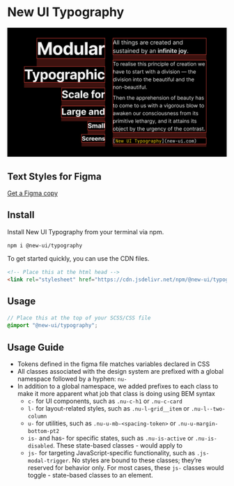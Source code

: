# New UI Typography

![](assets/cover.png)

## Text Styles for Figma
[Get a Figma copy](https://www.figma.com/community/file/1186085071546203382)

## Install
Install New UI Typography from your terminal via npm.
```
npm i @new-ui/typography
```

To get started quickly, you can use the CDN files.
```html
<!-- Place this at the html head -->
<link rel="stylesheet" href="https://cdn.jsdelivr.net/npm/@new-ui/typography@<version>/dist/index.css">
```

## Usage

```scss
// Place this at the top of your SCSS/CSS file
@import "@new-ui/typography";
```

## Usage Guide

- Tokens defined in the figma file matches variables declared in CSS
- All classes associated with the design system are prefixed with a global namespace followed by a hyphen: `nu-`
- In addition to a global namespace, we added prefixes to each class to make it more apparent what job that class is doing using BEM syntax
  * `c-` for UI components, such as `.nu-c-h1` or `.nu-c-card`
  * `l-` for layout-related styles, such as `.nu-l-grid__item` or `.nu-l--two-column`
  * `u-` for utilities, such as `.nu-u-mb-<spacing-token>` or `.nu-u-margin-bottom-pt2`
  * `is-` and has- for specific states, such as `.nu-is-active` or `.nu-is-disabled`. These state-based classes - would apply to
  * `js-` for targeting JavaScript-specific functionality, such as `.js-modal-trigger`. No styles are bound to these classes; they’re reserved for behavior only. For most cases, these `js-` classes would toggle - state-based classes to an element.

